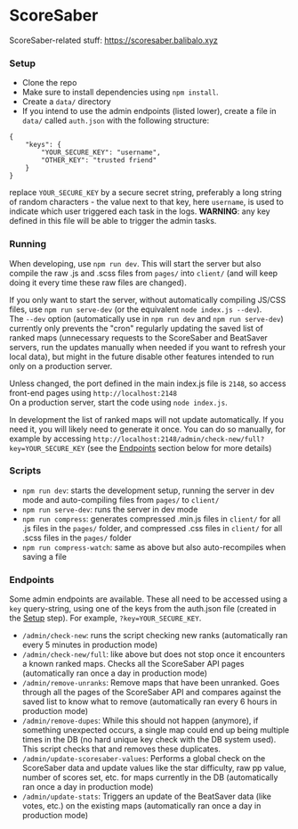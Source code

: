 # ScoreSaber
ScoreSaber-related stuff: https://scoresaber.balibalo.xyz

### Setup
- Clone the repo
- Make sure to install dependencies using `npm install`.
- Create a `data/` directory
- If you intend to use the admin endpoints (listed lower), create a file in `data/` called `auth.json` with the following structure:
```
{
	"keys": {
		"YOUR_SECURE_KEY": "username",
		"OTHER_KEY": "trusted friend"
	}
}
```
  replace `YOUR_SECURE_KEY` by a secure secret string, preferably a long string of random characters - the value next to that key, here `username`, is used to indicate which user triggered each task in the logs. **WARNING**: any key defined in this file will be able to trigger the admin tasks.

### Running
When developing, use `npm run dev`. This will start the server but also compile the raw .js and .scss files from `pages/` into `client/` (and will keep doing it every time these raw files are changed).  

If you only want to start the server, without automatically compiling JS/CSS files, use `npm run serve-dev` (or the equivalent `node index.js --dev`).  
The `--dev` option (automatically use in `npm run dev` and `npm run serve-dev`) currently only prevents the "cron" regularly updating the saved list of ranked maps (unnecessary requests to the ScoreSaber and BeatSaver servers, run the updates manually when needed if you want to refresh your local data), but might in the future disable other features intended to run only on a production server.

Unless changed, the port defined in the main index.js file is `2148`, so access front-end pages using `http://localhost:2148`  
On a production server, start the code using `node index.js`.

In development the list of ranked maps will not update automatically. If you need it, you will likely need to generate it once. You can do so manually, for example by accessing `http://localhost:2148/admin/check-new/full?key=YOUR_SECURE_KEY` (see the [Endpoints](#endpoints) section below for more details)

### Scripts
- `npm run dev`: starts the development setup, running the server in dev mode and auto-compiling files from `pages/` to `client/`
- `npm run serve-dev`: runs the server in dev mode
- `npm run compress`: generates compressed .min.js files in `client/` for all .js files in the `pages/` folder, and compressed .css files in `client/` for all .scss files in the `pages/` folder
- `npm run compress-watch`: same as above but also auto-recompiles when saving a file

### Endpoints
Some admin endpoints are available. These all need to be accessed using a `key` query-string, using one of the keys from the auth.json file (created in the [Setup](#setup) step). For example, `?key=YOUR_SECURE_KEY`.
- `/admin/check-new`: runs the script checking new ranks (automatically ran every 5 minutes in production mode)
- `/admin/check-new/full`: like above but does not stop once it encounters a known ranked maps. Checks all the ScoreSaber API pages (automatically ran once a day in production mode)
- `/admin/remove-unranks`: Remove maps that have been unranked. Goes through all the pages of the ScoreSaber API and compares against the saved list to know what to remove (automatically ran every 6 hours in production mode)
- `/admin/remove-dupes`: While this should not happen (anymore), if something unexpected occurs, a single map could end up being multiple times in the DB (no hard unique key check with the DB system used). This script checks that and removes these duplicates.
- `/admin/update-scoresaber-values`: Performs a global check on the ScoreSaber data and update values like the star difficulty, raw pp value, number of scores set, etc. for maps currently in the DB (automatically ran once a day in production mode)
- `/admin/update-stats`: Triggers an update of the BeatSaver data (like votes, etc.) on the existing maps (automatically ran once a day in production mode)
